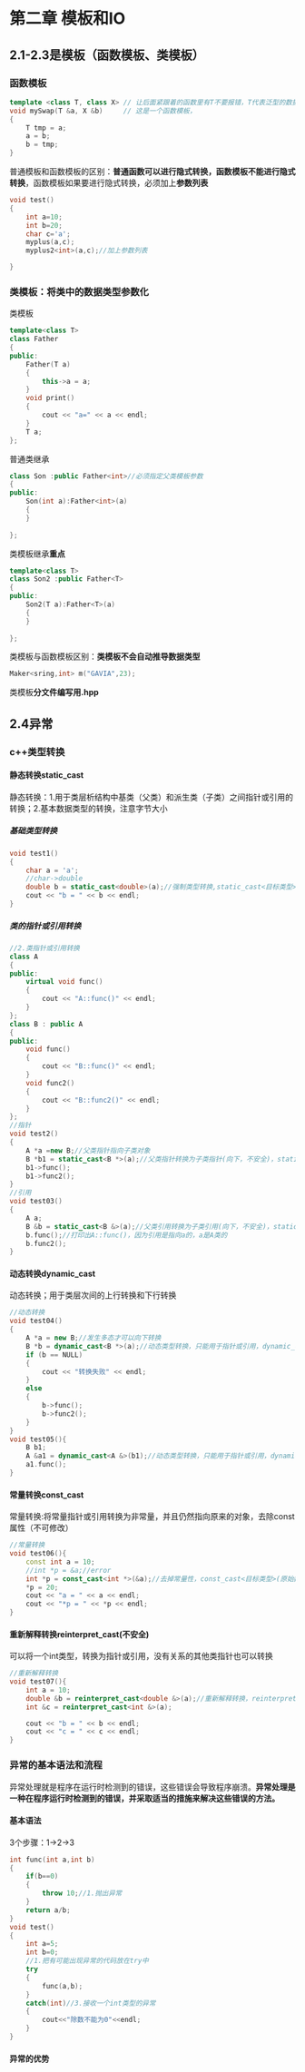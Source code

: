 
# 第二章 模板和IO

## 2.1-2.3是模板（函数模板、类模板）

### 函数模板

```cpp
template <class T, class X> // 让后面紧跟着的函数里有T不要报错，T代表泛型的数据类型，不是只能写T
void mySwap(T &a, X &b)     // 这是一个函数模板，
{
    T tmp = a;
    a = b;
    b = tmp;
}
```

普通模板和函数模板的区别：**普通函数可以进行隐式转换，函数模板不能进行隐式转换**，函数模板如果要进行隐式转换，必须加上**参数列表**

```cpp
void test()
{
    int a=10;
    int b=20;
    char c='a';
    myplus(a,c);
    myplus2<int>(a,c);//加上参数列表

}
```

### 类模板：将类中的数据类型参数化

类模板

```cpp
template<class T>
class Father
{
public:
    Father(T a)
    {
        this->a = a;
    } 
    void print()
    {
        cout << "a=" << a << endl;
    }
    T a;
};
```

普通类继承

```cpp
class Son :public Father<int>//必须指定父类模板参数
{
public:
    Son(int a):Father<int>(a)
    {
    }
    
};
```

类模板继承**重点**

```cpp
template<class T>
class Son2 :public Father<T>
{
public:
    Son2(T a):Father<T>(a)
    {
    }
   
};
```

类模板与函数模板区别：**类模板不会自动推导数据类型**

```cpp
Maker<sring,int> m("GAVIA",23);
```

类模板**分文件编写用.hpp**

## 2.4异常

### c++类型转换

#### 静态转换static_cast

静态转换：1.用于类层析结构中基类（父类）和派生类（子类）之间指针或引用的转换；2.基本数据类型的转换，注意字节大小

##### 基础类型转换

```cpp
void test1()
{
    char a = 'a';
    //char->double
    double b = static_cast<double>(a);//强制类型转换,static_cast<目标类型>(原始数据)
    cout << "b = " << b << endl;
}
```

##### 类的指针或引用转换

```cpp
//2.类指针或引用转换
class A
{
public:
    virtual void func()
    {
        cout << "A::func()" << endl;
    }
};
class B : public A
{
public:
    void func()
    {
        cout << "B::func()" << endl;
    }
    void func2()
    {
        cout << "B::func2()" << endl;
    }
};
//指针
void test2()
{
    A *a =new B;//父类指针指向子类对象
    B *b1 = static_cast<B *>(a);//父类指针转换为子类指针(向下，不安全)，static_cast<目标类型>(原始数据)，
    b1->func();
    b1->func2();
}
//引用
void test03()
{
    A a;
    B &b = static_cast<B &>(a);//父类引用转换为子类引用(向下，不安全)，static_cast<目标类型>(原始数据)，
    b.func();//打印出A::func()，因为引用是指向a的，a是A类的
    b.func2();
}
```

#### 动态转换dynamic_cast

动态转换；用于类层次间的上行转换和下行转换

```cpp
//动态转换
void test04()
{
    A *a = new B;//发生多态才可以向下转换
    B *b = dynamic_cast<B *>(a);//动态类型转换，只能用于指针或引用，dynamic_cast<目标类型>(原始数据)
    if (b == NULL)
    {
        cout << "转换失败" << endl;
    }
    else
    {
        b->func();
        b->func2();
    }
}
void test05(){
    B b1;
    A &a1 = dynamic_cast<A &>(b1);//动态类型转换，只能用于指针或引用，dynamic_cast<目标类型>(原始数据)
    a1.func();
}
```

#### 常量转换const_cast

常量转换:将常量指针或引用转换为非常量，并且仍然指向原来的对象，去除const属性（不可修改）

```cpp
//常量转换
void test06(){
    const int a = 10;
    //int *p = &a;//error
    int *p = const_cast<int *>(&a);//去掉常量性，const_cast<目标类型>(原始数据)
    *p = 20;
    cout << "a = " << a << endl;
    cout << "*p = " << *p << endl;
}
```

#### 重新解释转换reinterpret_cast(不安全)

可以将一个int类型，转换为指针或引用，没有关系的其他类指针也可以转换

```cpp
//重新解释转换
void test07(){
    int a = 10;
    double &b = reinterpret_cast<double &>(a);//重新解释转换，reinterpret_cast<目标类型>(原始数据)
    int &c = reinterpret_cast<int &>(a);

    cout << "b = " << b << endl;
    cout << "c = " << c << endl;
}
```

### 异常的基本语法和流程

异常处理就是程序在运行时检测到的错误，这些错误会导致程序崩溃。**异常处理是一种在程序运行时检测到的错误，并采取适当的措施来解决这些错误的方法。**

#### 基本语法

3个步骤：1->2->3

```cpp
int func(int a,int b)
{
    if(b==0)
    {
        throw 10;//1.抛出异常
    }
    return a/b;
}
void test()
{
    int a=5;
    int b=0;
    //1.把有可能出现异常的代码放在try中
    try
    {
        func(a,b);
    }
    catch(int)//3.接收一个int类型的异常
    {
        cout<<"除数不能为0"<<endl;
    }
}
```

#### 异常的优势